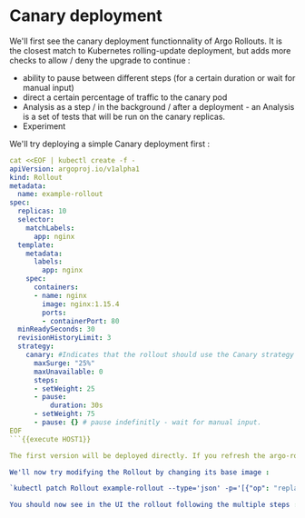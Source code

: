 # Canary deployment

We'll first see the canary deployment functionnality of Argo Rollouts. It is the closest match to Kubernetes rolling-update deployment, but adds more checks to allow / deny the upgrade to continue :
- ability to pause between different steps (for a certain duration or wait for manual input)
- direct a certain percentage of traffic to the canary pod
- Analysis as a step / in the background / after a deployment - an Analysis is a set of tests that will be run on the canary replicas.
- Experiment

We'll try deploying a simple Canary deployment first :


```yaml
cat <<EOF | kubectl create -f -
apiVersion: argoproj.io/v1alpha1
kind: Rollout
metadata:
  name: example-rollout
spec:
  replicas: 10
  selector:
    matchLabels:
      app: nginx
  template:
    metadata:
      labels:
        app: nginx
    spec:
      containers:
      - name: nginx
        image: nginx:1.15.4
        ports:
        - containerPort: 80
  minReadySeconds: 30
  revisionHistoryLimit: 3
  strategy:
    canary: #Indicates that the rollout should use the Canary strategy
      maxSurge: "25%"
      maxUnavailable: 0
      steps:
      - setWeight: 25
      - pause:
          duration: 30s
      - setWeight: 75
      - pause: {} # pause indefinitly - wait for manual input.
EOF
```{{execute HOST1}}

The first version will be deployed directly. If you refresh the argo-rollouts dashboard by clicking on the argo icon, you should see the Rollout appear. From this UI you can manipulate Rollouts, meaning you can allow / cancel an upgrade, force a rollback, etc.

We'll now try modifying the Rollout by changing its base image :

`kubectl patch Rollout example-rollout --type='json' -p='[{"op": "replace", "path": "/spec/template/spec/containers/0/image", "value":"nginx:1.15"}]'`{{execute HOST1}}

You should now see in the UI the rollout following the multiple steps : first deploy 25% of the new pods, then wait for 30s, then deploy 75% of the new pods, and wait indefinitly for a manual input. You can press the "promote" button once you want the deployment to continue. Note that a "full" promotion means skipping all the steps to get to the next version.